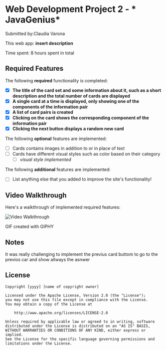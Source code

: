 
# Web Development Project 2 - * JavaGenius*

Submitted by:Claudia Varona 

This web app: **insert description**

Time spent: 8 hours spent in total

## Required Features

The following **required** functionality is completed:

- [x] **The title of the card set and some information about it, such as a short description and the total number of cards are displayed**
- [x] **A single card at a time is displayed, only showing one of the components of the information pair**
- [x] **A list of card pairs is created**
- [x] **Clicking on the card shows the corresponding component of the information pair**
- [x] **Clicking the next button displays a random new card**

The following **optional** features are implemented:

- [ ] Cards contains images in addition to or in place of text
- [ ] Cards have different visual styles such as color based on their category
  - [ ] *visual style implemented*

The following **additional** features are implemented:

* [ ] List anything else that you added to improve the site's functionality!

## Video Walkthrough

Here's a walkthrough of implemented required features:

<img src='https://media.giphy.com/media/v1.Y2lkPTc5MGI3NjExZ2dmb2V4a3UzYWp2dTZrNjk1aHEyMjdubWhqMnE5bmRpMDNhcjI4NyZlcD12MV9pbnRlcm5hbF9naWZfYnlfaWQmY3Q9Zw/8WYuEv3MAc8gFHQJQq/giphy.gif' title='Video Walkthrough' width='' alt='Video Walkthrough' />


GIF created with GIPHY


## Notes

It was really challenging to implement the previus card buttom to go to the previos car and show allways the asnwer

## License

    Copyright [yyyy] [name of copyright owner]

    Licensed under the Apache License, Version 2.0 (the "License");
    you may not use this file except in compliance with the License.
    You may obtain a copy of the License at

        http://www.apache.org/licenses/LICENSE-2.0

    Unless required by applicable law or agreed to in writing, software
    distributed under the License is distributed on an "AS IS" BASIS,
    WITHOUT WARRANTIES OR CONDITIONS OF ANY KIND, either express or implied.
    See the License for the specific language governing permissions and
    limitations under the License.
